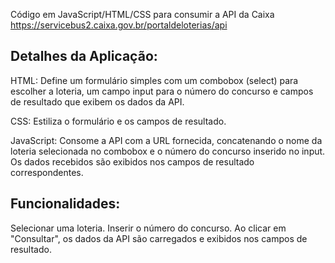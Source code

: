 Código em JavaScript/HTML/CSS para consumir a API da Caixa https://servicebus2.caixa.gov.br/portaldeloterias/api

Detalhes da Aplicação:
----------------------
HTML: Define um formulário simples com um combobox (select) para escolher a loteria, um campo input para o número do concurso e campos de resultado
que exibem os dados da API.

CSS: Estiliza o formulário e os campos de resultado.

JavaScript: Consome a API com a URL fornecida, concatenando o nome da loteria selecionada no combobox e o número do concurso inserido no input.
Os dados recebidos são exibidos nos campos de resultado correspondentes.

Funcionalidades:
----------------
Selecionar uma loteria.
Inserir o número do concurso.
Ao clicar em "Consultar", os dados da API são carregados e exibidos nos campos de resultado.
